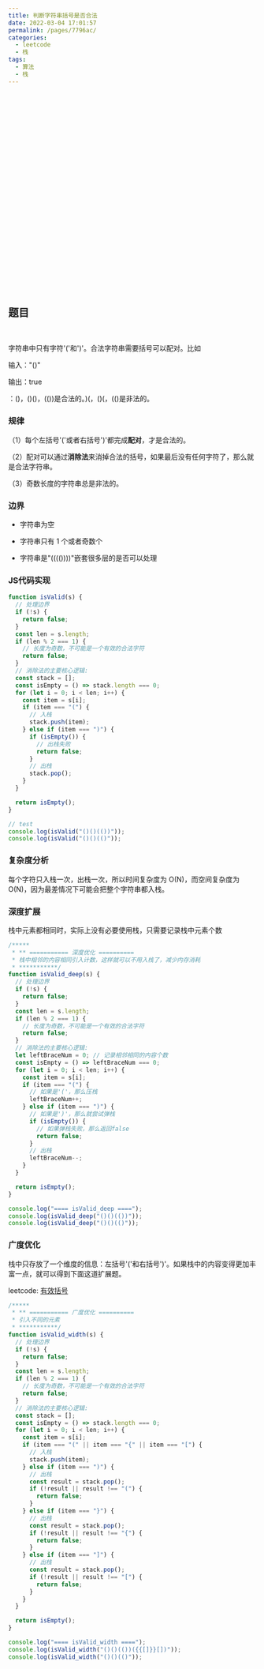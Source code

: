 ```yaml
---
title: 判断字符串括号是否合法
date: 2022-03-04 17:01:57
permalink: /pages/7796ac/
categories:
  - leetcode
  - 栈
tags:
  - 算法 
  - 栈
---
```


<iframe :src="$withBase('/markmap/data-structure/stack/stack.html')" width="100%" height="400" frameborder="0" scrolling="No" leftmargin="0" topmargin="0"></iframe>

## 题目
</br>

<Badge text="【题目】"/>字符串中只有字符'('和')'。合法字符串需要括号可以配对。比如

输入："()"

输出：true

<Badge type="warning" text="【解释】"/>：()，()()，(())是合法的。)(，()(，(()是非法的。

### 规律

（1）每个左括号'('或者右括号')'都完成**配对**，才是合法的。

（2）配对可以通过**消除法**来消掉合法的括号，如果最后没有任何字符了，那么就是合法字符串。

（3）奇数长度的字符串总是非法的。

### 边界

- 字符串为空

- 字符串只有 1 个或者奇数个

- 字符串是"(((())))"嵌套很多层的是否可以处理

### JS代码实现

```js
function isValid(s) {
  // 处理边界
  if (!s) {
    return false;
  }
  const len = s.length;
  if (len % 2 === 1) {
    // 长度为奇数，不可能是一个有效的合法字符
    return false;
  }
  // 消除法的主要核心逻辑:
  const stack = [];
  const isEmpty = () => stack.length === 0;
  for (let i = 0; i < len; i++) {
    const item = s[i];
    if (item === "(") {
      // 入栈
      stack.push(item);
    } else if (item === ")") {
      if (isEmpty()) {
        // 出栈失败
        return false;
      }
      // 出栈
      stack.pop();
    }
  }

  return isEmpty();
}

// test
console.log(isValid("()()(())"));
console.log(isValid("()()(()"));
```

### 复杂度分析

每个字符只入栈一次，出栈一次，所以时间复杂度为 O(N)，而空间复杂度为 O(N)，因为最差情况下可能会把整个字符串都入栈。

### 深度扩展

栈中元素都相同时，实际上没有必要使用栈，只需要记录栈中元素个数

```js
/*****
 * ** =========== 深度优化 ==========
 * 栈中相邻的内容相同引入计数，这样就可以不用入栈了，减少内存消耗
 * ***********/
function isValid_deep(s) {
  // 处理边界
  if (!s) {
    return false;
  }
  const len = s.length;
  if (len % 2 === 1) {
    // 长度为奇数，不可能是一个有效的合法字符
    return false;
  }
  // 消除法的主要核心逻辑:
  let leftBraceNum = 0; // 记录相邻相同的内容个数
  const isEmpty = () => leftBraceNum === 0;
  for (let i = 0; i < len; i++) {
    const item = s[i];
    if (item === "(") {
      // 如果是'('，那么压栈
      leftBraceNum++;
    } else if (item === ")") {
      // 如果是')'，那么就尝试弹栈
      if (isEmpty()) {
        // 如果弹栈失败，那么返回false
        return false;
      }
      // 出栈
      leftBraceNum--;
    }
  }

  return isEmpty();
}

console.log("==== isValid_deep ====");
console.log(isValid_deep("()()(())"));
console.log(isValid_deep("()()(()"));

```

### 广度优化

栈中只存放了一个维度的信息：左括号'('和右括号')'。如果栈中的内容变得更加丰富一点，就可以得到下面这道扩展题。

leetcode: [有效括号](https://leetcode-cn.com/problems/valid-parentheses/)

```js
/*****
 * ** =========== 广度优化 ==========
 * 引入不同的元素
 * ***********/
function isValid_width(s) {
  // 处理边界
  if (!s) {
    return false;
  }
  const len = s.length;
  if (len % 2 === 1) {
    // 长度为奇数，不可能是一个有效的合法字符
    return false;
  }
  // 消除法的主要核心逻辑:
  const stack = [];
  const isEmpty = () => stack.length === 0;
  for (let i = 0; i < len; i++) {
    const item = s[i];
    if (item === "(" || item === "{" || item === "[") {
      // 入栈
      stack.push(item);
    } else if (item === ")") {
      // 出栈
      const result = stack.pop();
      if (!result || result !== "(") {
        return false;
      }
    } else if (item === "}") {
      // 出栈
      const result = stack.pop();
      if (!result || result !== "{") {
        return false;
      }
    } else if (item === "]") {
      // 出栈
      const result = stack.pop();
      if (!result || result !== "[") {
        return false;
      }
    }
  }

  return isEmpty();
}

console.log("==== isValid_width ====");
console.log(isValid_width("()()(())({{[]}}[])"));
console.log(isValid_width("()()(()"));
```